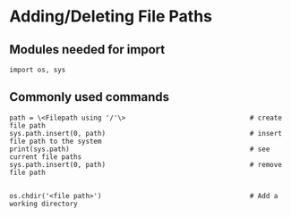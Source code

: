 # Adding/Deleting File Paths

## Modules needed for import

    import os, sys
    
## Commonly used commands

    path = \<Filepath using '/'\>                               # create file path
    sys.path.insert(0, path)                                    # insert file path to the system
    print(sys.path)                                             # see current file paths
    sys.path.insert(0, path)                                    # remove file path
    
    
    os.chdir('<file path>')                                     # Add a working directory

